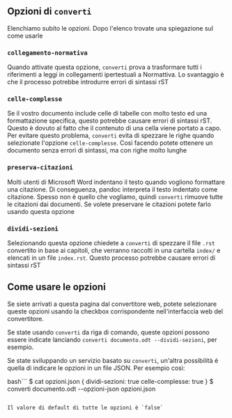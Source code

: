 
## Opzioni di `converti`

Elenchiamo subito le opzioni. Dopo l'elenco trovate una spiegazione
sul come usarle

### `collegamento-normativa`

Quando attivate questa opzione, `converti` prova a trasformare tutti i
riferimenti a leggi in collegamenti ipertestuali a Normattiva. Lo
svantaggio è che il processo potrebbe introdurre errori di sintassi
rST

### `celle-complesse`

Se il vostro documento include celle di tabelle con molto testo ed una
formattazione specifica, questo potrebbe causare errori di sintassi
rST. Questo è dovuto al fatto che il contenuto di una cella viene
portato a capo. Per evitare questo problema, `converti` evita di
spezzare le righe quando selezionate l'opzione `celle-complesse`. Così
facendo potete ottenere un documento senza errori di sintassi, ma con
righe molto lunghe

### `preserva-citazioni`

Molti utenti di Microsoft Word indentano il testo quando vogliono
formattare una citazione. Di conseguenza, pandoc interpreta il testo
indentato come citazione. Spesso non è quello che vogliamo, quindi
`converti` rimuove tutte le citazioni dai documenti. Se volete
preservare le citazioni potete farlo usando questa opzione

### `dividi-sezioni`

Selezionando questa opzione chiedete a `converti` di spezzare il file
`.rst` convertito in base ai capitoli, che verranno raccolti in una
cartella `index/` e elencati in un file `index.rst`. Questo processo
potrebbe causare errori di sintassi rST

## Come usare le opzioni

Se siete arrivati a questa pagina dal convertitore web, potete
selezionare queste opzioni usando la checkbox corrispondente
nell'interfaccia web del convertitore.

Se state usando `converti` da riga di comando, queste opzioni possono
essere indicate lanciando `converti documento.odt --dividi-sezioni`,
per esempio.

Se state sviluppando un servizio basato su `converti`, un'altra
possibilità é quella di indicare le opzioni in un file JSON. Per
esempio così:

bash```
$ cat opzioni.json
{
  dividi-sezioni: true
  celle-complesse: true
}
$ converti documento.odt --opzioni-json opzioni.json
```

Il valore di default di tutte le opzioni è `false`
